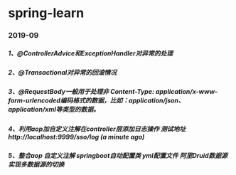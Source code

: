 # spring-learn
### 2019-09
##### 1、@ControllerAdvice和ExceptionHandler对异常的处理
##### 2、@Transactional对异常的回滚情况
##### 3、@RequestBody一般用于处理非 Content-Type: application/x-www-form-urlencoded编码格式的数据，比如：application/json、application/xml等类型的数据。
##### 4、利用aop加自定义注解在controller层添加日志操作 测试地址http://localhost:9999/sso/log (a minute ago)

##### 5、整合aop 自定义注解 springboot自动配置类 yml配置文件 阿里Druid数据源 实现多数据源的切换